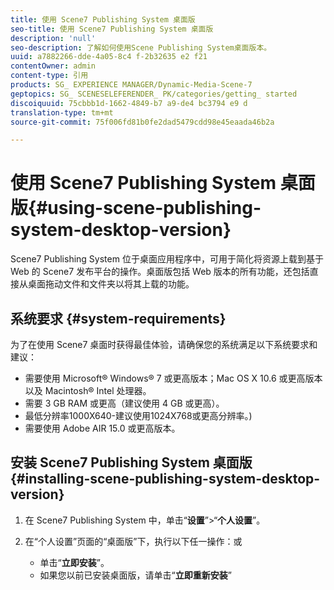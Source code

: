 ```yaml
---
title: 使用 Scene7 Publishing System 桌面版
seo-title: 使用 Scene7 Publishing System 桌面版
description: 'null'
seo-description: 了解如何使用Scene Publishing System桌面版本。
uuid: a7882266-dde-4a05-8c4 f-2b32635 e2 f21
contentOwner: admin
content-type: 引用
products: SG_ EXPERIENCE MANAGER/Dynamic-Media-Scene-7
geptopics: SG_ SCENESELEFERENDER_ PK/categories/getting_ started
discoiquuid: 75cbbb1d-1662-4849-b7 a9-de4 bc3794 e9 d
translation-type: tm+mt
source-git-commit: 75f006fd81b0fe2dad5479cdd98e45eaada46b2a

---
```



# 使用 Scene7 Publishing System 桌面版{#using-scene-publishing-system-desktop-version}

Scene7 Publishing System 位于桌面应用程序中，可用于简化将资源上载到基于 Web 的 Scene7 发布平台的操作。桌面版包括 Web 版本的所有功能，还包括直接从桌面拖动文件和文件夹以将其上载的功能。

## 系统要求 {#system-requirements}

为了在使用 Scene7 桌面时获得最佳体验，请确保您的系统满足以下系统要求和建议：

* 需要使用 Microsoft® Windows® 7 或更高版本；Mac OS X 10.6 或更高版本以及 Macintosh® Intel 处理器。
* 需要 3 GB RAM 或更高（建议使用 4 GB 或更高）。
* 最低分辨率1000X640-建议使用1024X768或更高分辨率。)
* 需要使用 Adobe AIR 15.0 或更高版本。

## 安装 Scene7 Publishing System 桌面版 {#installing-scene-publishing-system-desktop-version}

1. 在 Scene7 Publishing System 中，单击“**设置**”&gt;“**个人设置**”。
1. 在“个人设置”页面的“桌面版”下，执行以下任一操作：或

   * 单击“**立即安装**”。
   * 如果您以前已安装桌面版，请单击“**立即重新安装**”

